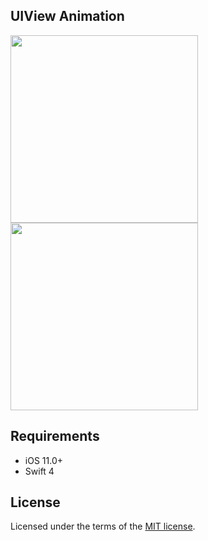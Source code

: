 ## UIView Animation

<img height=300 src="https://i.imgur.com/HuCtTrm.png" /> <img height=300 src="https://i.imgur.com/iYKzdQI.png" />

## Requirements
* iOS 11.0+
* Swift 4

## License
Licensed under the terms of the [MIT license](LICENSE.txt).
